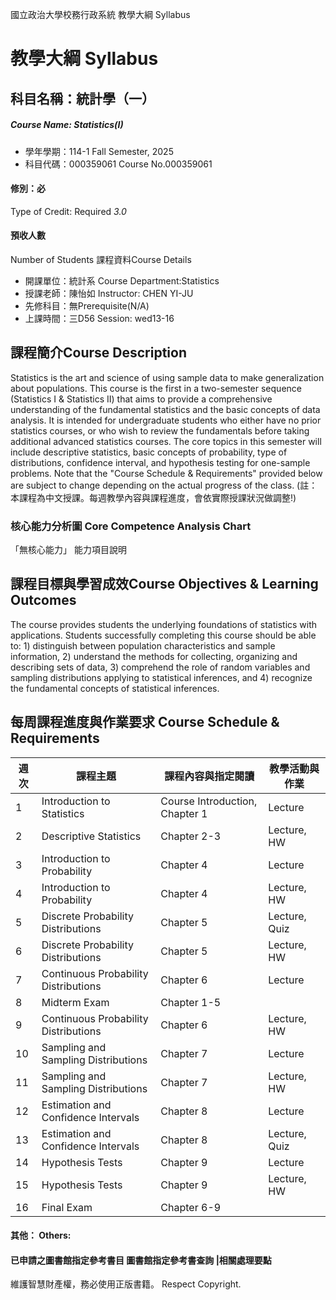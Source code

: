 國立政治大學校務行政系統 教學大綱 Syllabus
# 教學大綱 Syllabus
##  科目名稱：統計學（一）
#####  Course Name: Statistics(I)
  * 學年學期：114-1 Fall Semester, 2025 
  * 科目代碼：000359061 Course No.000359061
#### 修別：必
Type of Credit: Required 
_3.0_
#### 預收人數
Number of Students
課程資料Course Details
  * 開課單位：統計系 Course Department:Statistics 
  * 授課老師：陳怡如 Instructor: CHEN YI-JU 
  * 先修科目：無Prerequisite(N/A)
  * 上課時間：三D56 Session: wed13-16
##  課程簡介Course Description
Statistics is the art and science of using sample data to make generalization about populations. This course is the first in a two-semester sequence (Statistics I & Statistics II) that aims to provide a comprehensive understanding of the fundamental statistics and the basic concepts of data analysis. It is intended for undergraduate students who either have no prior statistics courses, or who wish to review the fundamentals before taking additional advanced statistics courses. The core topics in this semester will include descriptive statistics, basic concepts of probability, type of distributions, confidence interval, and hypothesis testing for one-sample problems. Note that the "Course Schedule & Requirements" provided below are subject to change depending on the actual progress of the class. (註： 本課程為中文授課。每週教學內容與課程進度，會依實際授課狀況做調整!)
###  核心能力分析圖 Core Competence Analysis Chart
「無核心能力」 
能力項目說明
##  課程目標與學習成效Course Objectives & Learning Outcomes 
The course provides students the underlying foundations of statistics with applications. Students successfully completing this course should be able to: 1) distinguish between population characteristics and sample information, 2) understand the methods for collecting, organizing and describing sets of data, 3) comprehend the role of random variables and sampling distributions applying to statistical inferences, and 4) recognize the fundamental concepts of statistical inferences.
##  每周課程進度與作業要求 Course Schedule & Requirements
週次 |  課程主題 |  課程內容與指定閱讀 |  教學活動與作業  
---|---|---|---  
1 |  Introduction to Statistics |  Course Introduction, Chapter 1 |  Lecture   
2 |  Descriptive Statistics |  Chapter 2-3 |  Lecture, HW  
3 |  Introduction to Probability |  Chapter 4 |  Lecture  
4 |  Introduction to Probability |  Chapter 4 |  Lecture, HW  
5 |  Discrete Probability Distributions |  Chapter 5 |  Lecture, Quiz  
6 |  Discrete Probability Distributions |  Chapter 5 |  Lecture, HW  
7 |  Continuous Probability Distributions  |  Chapter 6 |  Lecture  
8 |  Midterm Exam |  Chapter 1-5 |   
9 |  Continuous Probability Distributions  |  Chapter 6 |  Lecture, HW  
10 |  Sampling and Sampling Distributions |  Chapter 7 |  Lecture  
11 |  Sampling and Sampling Distributions |  Chapter 7 |  Lecture, HW  
12 |  Estimation and Confidence Intervals |  Chapter 8 |  Lecture  
13 |  Estimation and Confidence Intervals |  Chapter 8 |  Lecture, Quiz  
14 |  Hypothesis Tests |  Chapter 9 |  Lecture  
15 |  Hypothesis Tests |  Chapter 9 |  Lecture, HW  
16 |  Final Exam |  Chapter 6-9 |   
####  其他： Others:
####  已申請之圖書館指定參考書目  圖書館指定參考書查詢 |相關處理要點
維護智慧財產權，務必使用正版書籍。 Respect Copyright.